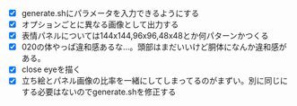 - [x] generate.shにパラメータを入力できるようにする
- [x] オプションごとに異なる画像として出力する
- [x] 表情パネルについては144x144,96x96,48x48とか何パターンかつくる
- [x] 020の体やっぱ違和感あるな...。頭部はまだいいけど胴体になんか違和感がある。
- [x] close eyeを描く
- [x] 立ち絵とパネル画像の比率を一緒にしてしまってるのがまずい。別に同じにする必要はないのでgenerate.shを修正する
<!-- vim :set tw=0: -->
